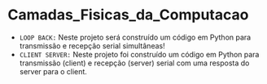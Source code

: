 # Camadas_Fisicas_da_Computacao

- `LOOP BACK:` Neste projeto será construído um código em Python para transmissão e recepção serial simultâneas!
- `CLIENT SERVER:` Neste projeto foi construído um código em Python para transmissão (client) e recepção (server) serial com
uma resposta do server para o client.
